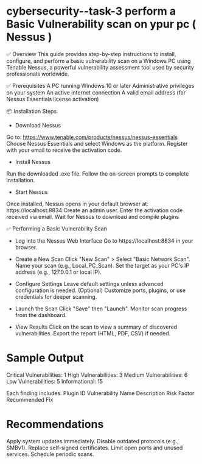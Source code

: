 # cybersecurity--task-3 perform a Basic Vulnerability scan on ypur pc ( Nessus )

✅ Overview
This guide provides step-by-step instructions to install, configure, and perform a basic vulnerability scan on a Windows PC using Tenable Nessus, a powerful vulnerability assessment tool used by security professionals worldwide.

✅ Prerequisites
A PC running Windows 10 or later
Administrative privileges on your system
An active internet connection
A valid email address (for Nessus Essentials license activation)

📦 Installation Steps

* Download Nessus

Go to: https://www.tenable.com/products/nessus/nessus-essentials
Choose Nessus Essentials and select Windows as the platform.
Register with your email to receive the activation code.

* Install Nessus

Run the downloaded .exe file.
Follow the on-screen prompts to complete installation.

* Start Nessus

Once installed, Nessus opens in your default browser at: https://localhost:8834
Create an admin user.
Enter the activation code received via email.
Wait for Nessus to download and compile plugins 

✅ Performing a Basic Vulnerability Scan
 * Log into the Nessus Web Interface
Go to https://localhost:8834 in your browser.

* Create a New Scan
Click "New Scan" > Select "Basic Network Scan".
Name your scan (e.g., Local_PC_Scan).
Set the target as your PC's IP address (e.g., 127.0.0.1 or local IP).

* Configure Settings
Leave default settings unless advanced configuration is needed.
(Optional) Customize ports, plugins, or use credentials for deeper scanning.

* Launch the Scan
Click "Save" then "Launch".
Monitor scan progress from the dashboard.

* View Results
Click on the scan to view a summary of discovered vulnerabilities.
Export the report (HTML, PDF, CSV) if needed.

# Sample Output
Critical Vulnerabilities: 1
High Vulnerabilities: 3
Medium Vulnerabilities: 6
Low Vulnerabilities: 5
Informational: 15

Each finding includes:
Plugin ID
Vulnerability Name
Description
Risk Factor
Recommended Fix

# Recommendations
Apply system updates immediately.
Disable outdated protocols (e.g., SMBv1).
Replace self-signed certificates.
Limit open ports and unused services.
Schedule periodic scans.
